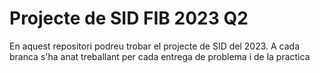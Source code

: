# Projecte de SID FIB 2023 Q2

En aquest repositori podreu trobar el projecte de SID del 2023. A cada branca s'ha anat treballant per cada entrega de problema i de la practica
